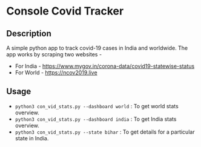 # Console Covid Tracker

## Description

A simple python app to track covid-19 cases in India and worldwide. The app works by scraping two websites -

* For India - https://www.mygov.in/corona-data/covid19-statewise-status
* For World - https://ncov2019.live

## Usage

* `python3 con_vid_stats.py --dashboard world` : To get world stats overview.
* `python3 con_vid_stats.py --dashboard india` : To get India stats overview.
* `python3 con_vid_stats.py --state bihar` : To get details for a particular state in India.

